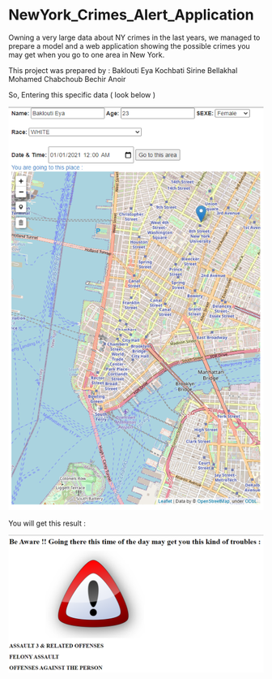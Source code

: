 # NewYork_Crimes_Alert_Application

Owning a very large data about NY crimes in the last years, we managed to prepare a model and a web application showing the possible crimes you may get when you go to one area in New York. 

This project was prepared by : 
Baklouti Eya 
Kochbati Sirine 
Bellakhal Mohamed
Chabchoub Bechir Anoir 


So, Entering this specific data ( look below ) 



![Screenshot](webapp.png)




You will get this result : 

![Screenshot](result.png)
